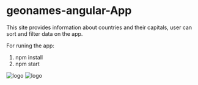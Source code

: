 # geonames-angular-App

This site provides information about countries and their capitals, user can sort and filter data on the app.


For runing the app:
1) npm install
2) npm start

![logo](https://i.imgur.com/1AVKQLI.jpg)
![logo](https://i.imgur.com/ZirxR1x.jpg)
